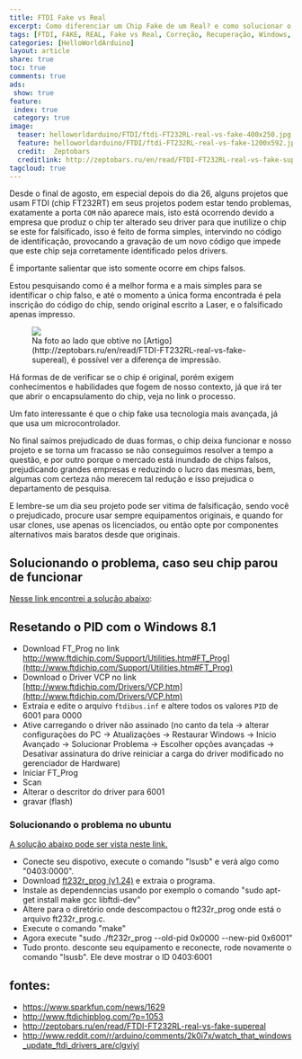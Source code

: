 ```yaml
---
title: FTDI Fake vs Real
excerpt: Como diferenciar um Chip Fake de um Real? e como solucionar o problema que surgiu depois que a FTDI bloqueou o uso do driver original com chips Fakes.
tags: [FTDI, FAKE, REAL, Fake vs Real, Correção, Recuperação, Windows, Linux, Mac]
categories: [HelloWorldArduino]
layout: article
share: true
toc: true
comments: true
ads:
 show: true
feature:
 index: true
 category: true
image:
  teaser: helloworldarduino/FTDI/ftdi-FT232RL-real-vs-fake-400x250.jpg
  feature: helloworldarduino/FTDI/ftdi-FT232RL-real-vs-fake-1200x592.jpg
  credit:  Zeptobars
  creditlink: http://zeptobars.ru/en/read/FTDI-FT232RL-real-vs-fake-supereal
tagcloud: true
---
```


Desde o final de agosto, em especial depois do dia 26, alguns projetos 
que usam FTDI (chip FT232RT) em seus projetos podem estar tendo problemas, 
exatamente a porta `COM` não aparece mais, isto está ocorrendo devido a 
empresa que produz o chip ter alterado seu driver para que inutilize o 
chip se este for falsificado, isso é feito de forma simples, intervindo 
no código de identificação, provocando a gravação de um novo código que 
impede que este chip seja corretamente identificado pelos drivers.

É importante salientar que isto somente ocorre em chips falsos.

Estou pesquisando como é a melhor forma e a mais simples para se identificar 
o chip falso, e até o momento a única forma encontrada é pela inscrição do 
código do chip, sendo original escrito a Laser, e o falsificado apenas impresso.

<figure>
<img src="{{site.url}}/images/helloworldarduino/FTDI/ftdi-FT232RL-real-vs-fake-1200x592.jpg" />
<figcaption>
Na foto ao lado que obtive no [Artigo](http://zeptobars.ru/en/read/FTDI-FT232RL-real-vs-fake-supereal), 
é possível ver a diferença de impressão.
</figcaption>
</figure>


Há formas de de verificar se o chip é original, porém exigem conhecimentos 
e habilidades que fogem de nosso contexto, já que irá ter que abrir o 
encapsulamento do chip, veja no link o processo.

Um fato interessante é que o chip fake usa tecnologia mais avançada, já que 
usa um microcontrolador.

No final saímos prejudicado de duas formas, o chip deixa funcionar e nosso 
projeto e se torna um fracasso se não conseguimos resolver a tempo a questão, 
e por outro porque o mercado está inundado de chips falsos, prejudicando grandes 
empresas e reduzindo o lucro das mesmas, bem, algumas com certeza não merecem 
tal redução e isso prejudica o departamento de pesquisa. 

E lembre-se um dia seu projeto pode ser vitima de falsificação, sendo você o 
prejudicado, procure usar sempre equipamentos originais, e quando for usar 
clones, use apenas os licenciados, ou então opte por componentes alternativos 
mais baratos desde que originais.

## Solucionando o problema, caso seu chip parou de funcionar

[Nesse link encontrei a solução abaixo](http://www.reddit.com/r/arduino/comments/2k0i7x/watch_that_windows_update_ftdi_drivers_are/clgviyl):

## Resetando o PID com o Windows 8.1

 * Download FT_Prog no link http://www.ftdichip.com/Support/Utilities.htm#FT_Prog](http://www.ftdichip.com/Support/Utilities.htm#FT_Prog)
 * Download o Driver VCP no link [http://www.ftdichip.com/Drivers/VCP.htm](http://www.ftdichip.com/Drivers/VCP.htm)
 * Extraia e edite o arquivo `ftdibus.inf` e altere todos os valores `PID` de 6001 para 0000
 * Ative carregando o driver não assinado (no canto da tela -> alterar configuraçòes do PC -> Atualizaçòes -> Restaurar Windows -> Inicio Avançado -> Solucionar Problema -> Escolher opções avançadas ->  Desativar assinatura do drive reiniciar a carga do driver modificado no gerenciador de Hardware)
 * Iniciar FT_Prog
 * Scan
 * Alterar o descritor do driver para 6001
 * gravar (flash)

### Solucionando o problema no ubuntu

 [A solução abaixo pode ser vista neste link.](http://www.minipwner.com/index.php/unbrickftdi000)

 * Conecte seu dispotivo, execute o comando "lsusb" e verá algo como  "0403:0000".
 * Download [ft232r_prog (v1.24)](http://rtr.ca/ft232r/ft232r_prog-1.24.tar.gz) e extraia o programa.
 * Instale as dependenncias usando por exemplo o comando "sudo apt-get install make gcc libftdi-dev"
 * Altere para o diretório onde descompactou o ft232r_prog onde está o arquivo ft232r_prog.c.
 * Execute o comando "make"
 * Agora execute "sudo ./ft232r_prog --old-pid 0x0000 --new-pid 0x6001"
 * Tudo pronto. desconte seu equipamento e reconecte, rode novamente o comando "lsusb". Ele deve mostrar o ID 0403:6001

## fontes:

 * https://www.sparkfun.com/news/1629
 * http://www.ftdichipblog.com/?p=1053
 * http://zeptobars.ru/en/read/FTDI-FT232RL-real-vs-fake-supereal
 * http://www.reddit.com/r/arduino/comments/2k0i7x/watch_that_windows_update_ftdi_drivers_are/clgviyl